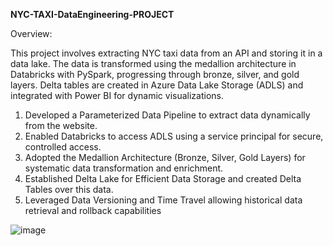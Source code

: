  **NYC-TAXI-DataEngineering-PROJECT**

Overview:

This project involves extracting NYC taxi data from an API and storing it in a data lake. The data is transformed using the medallion architecture in Databricks with PySpark, progressing through bronze, silver, and gold layers. Delta tables are created in Azure Data Lake Storage (ADLS) and integrated with Power BI for dynamic visualizations.

1.	Developed a Parameterized Data Pipeline to extract data dynamically from the website.
2.	Enabled Databricks to access ADLS using a service principal for secure, controlled access.
3.	Adopted the Medallion Architecture (Bronze, Silver, Gold Layers) for systematic data transformation and enrichment.
4.	Established Delta Lake for Efficient Data Storage and created Delta Tables over this data.
5.	Leveraged Data Versioning and Time Travel allowing historical data retrieval and rollback capabilities

![image](https://github.com/user-attachments/assets/da990058-1124-4b4d-85ee-5690d60c71cf)

